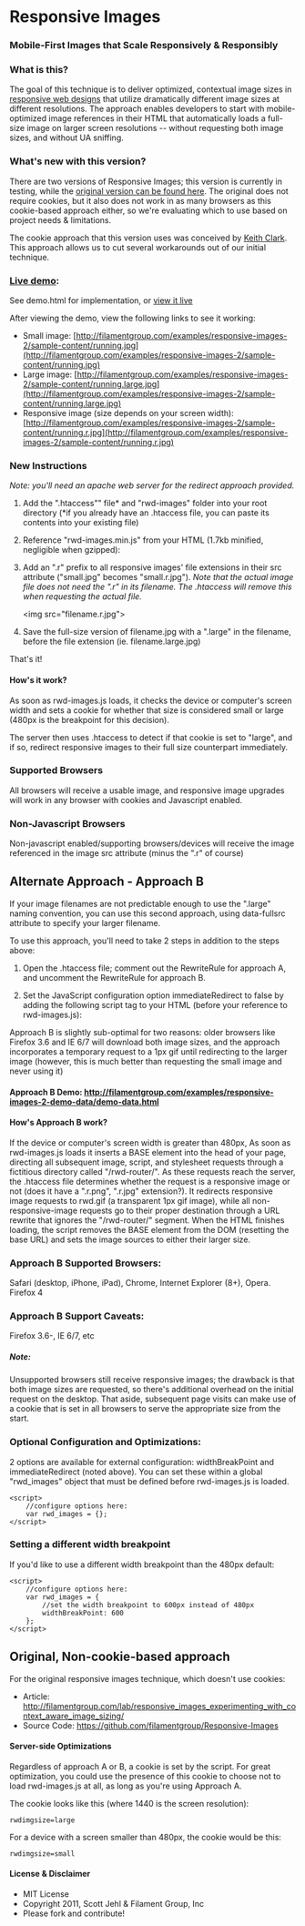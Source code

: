 # Responsive Images
### Mobile-First Images that Scale Responsively & Responsibly

### What is this?
The goal of this technique is to deliver optimized, contextual image sizes in [responsive web designs](http://www.alistapart.com/articles/responsive-web-design/) that utilize dramatically different image sizes at different resolutions. The approach enables developers to start with mobile-optimized image references in their HTML that automatically loads a full-size image on larger screen resolutions -- without requesting both image sizes, and without UA sniffing.

### What's new with this version?
There are two versions of Responsive Images; this version is currently in testing, while the [original version can be found here](https://github.com/filamentgroup/Responsive-Images). The original does not require cookies, but it also does not work in as many browsers as this cookie-based approach either, so we're evaluating which to use based on project needs & limitations.

The cookie approach that this version uses was conceived by [Keith Clark](http://twitter.com/#!/keithclarkcouk/status/53807492957880320). This approach allows us to cut several workarounds out of our initial technique.


### [Live demo](http://filamentgroup.com/examples/responsive-images-2/demo.html):
See demo.html for implementation, or [view it live](http://filamentgroup.com/examples/responsive-images-2/demo.html)

After viewing the demo, view the following links to see it working:

* Small image: [http://filamentgroup.com/examples/responsive-images-2/sample-content/running.jpg](http://filamentgroup.com/examples/responsive-images-2/sample-content/running.jpg)
* Large image: [http://filamentgroup.com/examples/responsive-images-2/sample-content/running.large.jpg](http://filamentgroup.com/examples/responsive-images-2/sample-content/running.large.jpg)
* Responsive image (size depends on your screen width): [http://filamentgroup.com/examples/responsive-images-2/sample-content/running.r.jpg](http://filamentgroup.com/examples/responsive-images-2/sample-content/running.r.jpg)


### New Instructions 
_Note: you'll need an apache web server for the redirect approach provided._

1. Add the ".htaccess"" file* and "rwd-images" folder into your root directory 
	(*if you already have an .htaccess file, you can paste its contents into your existing file)

2. Reference "rwd-images.min.js" from your HTML (1.7kb minified, negligible when gzipped):

	<script src="rwd-images/rwd-images.min.js"></script>
	
3. Add an ".r" prefix to all responsive images' file extensions in their src attribute ("small.jpg" becomes "small.r.jpg"). _Note that the actual image file does not need the ".r" in its filename. The .htaccess will remove this when requesting the actual file._

    &lt;img src="filename.r.jpg"&gt;	

4. Save the full-size version of filename.jpg with a ".large" in the filename, before the file extension (ie. filename.large.jpg)

That's it!


#### How's it work?
As soon as rwd-images.js loads, it checks the device or computer's screen width and sets a cookie for whether that size is considered small or large (480px is the breakpoint for this decision).

The server then uses .htaccess to detect if that cookie is set to "large", and if so, redirect responsive images to their full size counterpart immediately.

### Supported Browsers 
All browsers will receive a usable image, and responsive image upgrades will work in any browser with cookies and Javascript enabled.


### Non-Javascript Browsers
Non-javascript enabled/supporting browsers/devices will receive the image referenced in the image src attribute (minus the ".r" of course)



## Alternate Approach - Approach B
If your image filenames are not predictable enough to use the ".large" naming convention, you can use this second approach, using data-fullsrc attribute to specify your larger filename.

To use this approach, you'll need to take 2 steps in addition to the steps above:
1. Open the .htaccess file; comment out the RewriteRule for approach A, and uncomment the RewriteRule for approach B.

2. Set the JavaScript configuration option immediateRedirect to false by adding the following script tag to your HTML (before your reference to rwd-images.js):

    <script>
      //set immediateRedirect to false, use data- attribute instead
      var rwd_images = { 
        immediateRedirect: false
      };
    </script> 
	
Approach B is slightly sub-optimal for two reasons: older browsers like Firefox 3.6 and IE 6/7 will download both image sizes, and the approach incorporates a temporary request to a 1px gif until redirecting to the larger image (however, this is much better than requesting the small image and never using it)

#### Approach B Demo: http://filamentgroup.com/examples/responsive-images-2-demo-data/demo-data.html

#### How's Approach B work?
If the device or computer's screen width is greater than 480px, As soon as rwd-images.js loads it inserts a BASE element into the head of your page, directing all subsequent image, script, and stylesheet requests through a fictitious directory called "/rwd-router/". As these requests reach the server, the .htaccess file determines whether the request is a responsive image or not (does it have a ".r.png", ".r.jpg" extension?). It redirects responsive image requests to rwd.gif (a transparent 1px gif image), while all non-responsive-image requests go to their proper destination through a URL rewrite that ignores the "/rwd-router/" segment. When the HTML finishes loading, the script removes the BASE element from the DOM (resetting the base URL) and sets the image sources to either their larger size.

### Approach B Supported Browsers:
Safari (desktop, iPhone, iPad), Chrome, Internet Explorer (8+), Opera. Firefox 4

### Approach B Support Caveats: 
Firefox 3.6-, IE 6/7, etc
##### Note: 
Unsupported browsers still receive responsive images; the drawback is that both image sizes are requested, so there's additional overhead on the initial request on the desktop. That aside, subsequent page visits can make use of a cookie that is set in all browsers to serve the appropriate size from the start.

### Optional Configuration and Optimizations:

2 options are available for external configuration: widthBreakPoint and immediateRedirect (noted above). You can set these within a global "rwd_images" object that must be defined before rwd-images.js is loaded.

	<script>
		//configure options here:
		var rwd_images = {};
	</script>

### Setting a different width breakpoint
If you'd like to use a different width breakpoint than the 480px default:

	<script>
		//configure options here:
		var rwd_images = {
			//set the width breakpoint to 600px instead of 480px
			widthBreakPoint: 600
		};
	</script>
	
## Original, Non-cookie-based approach

For the original responsive images technique, which doesn't use cookies:

* Article: http://filamentgroup.com/lab/responsive_images_experimenting_with_context_aware_image_sizing/
* Source Code: https://github.com/filamentgroup/Responsive-Images	

#### Server-side Optimizations
Regardless of approach A or B, a cookie is set by the script. For great optimization, you could use the presence of this cookie to choose not to load rwd-images.js at all, as long as you're using Approach A.

The cookie looks like this (where 1440 is the screen resolution):

    rwdimgsize=large

For a device with a screen smaller than 480px, the cookie would be this:

    rwdimgsize=small

#### License & Disclaimer
 - MIT License
 - Copyright 2011, Scott Jehl & Filament Group, Inc
 - Please fork and contribute!

